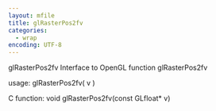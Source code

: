 ```yaml
---
layout: mfile
title: glRasterPos2fv
categories:
  - wrap
encoding: UTF-8
---
```


glRasterPos2fv  Interface to OpenGL function glRasterPos2fv

usage:  glRasterPos2fv( v )

C function:  void glRasterPos2fv(const GLfloat\* v)